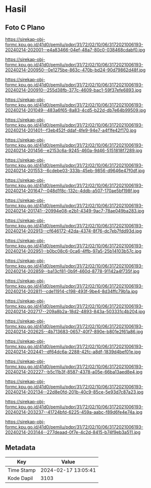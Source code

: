 # Hasil

## Foto C Plano

https://sirekap-obj-formc.kpu.go.id/41d0/pemilu/pdpr/31/72/02/10/06/3172021006193-20240214-202001--e4a83466-04ef-48a7-80c0-038468cdabf0.jpg

https://sirekap-obj-formc.kpu.go.id/41d0/pemilu/pdpr/31/72/02/10/06/3172021006193-20240214-200950--0e1275be-863c-470b-bd24-90d79862d48f.jpg

https://sirekap-obj-formc.kpu.go.id/41d0/pemilu/pdpr/31/72/02/10/06/3172021006193-20240214-200910--255d38fb-377c-4609-bac1-59f37efe6893.jpg

https://sirekap-obj-formc.kpu.go.id/41d0/pemilu/pdpr/31/72/02/10/06/3172021006193-20240214-201049--483a6f65-8a83-4cd5-b22d-db7e64b99509.jpg

https://sirekap-obj-formc.kpu.go.id/41d0/pemilu/pdpr/31/72/02/10/06/3172021006193-20240214-201401--f3eb452f-ddaf-4fe9-94e7-a4f1fe42f170.jpg

https://sirekap-obj-formc.kpu.go.id/41d0/pemilu/pdpr/31/72/02/10/06/3172021006193-20240214-201456--e2153c6a-9245-460a-9d46-5151818f7289.jpg

https://sirekap-obj-formc.kpu.go.id/41d0/pemilu/pdpr/31/72/02/10/06/3172021006193-20240214-201553--6cdebe03-333b-45eb-9856-d9646e47f0df.jpg

https://sirekap-obj-formc.kpu.go.id/41d0/pemilu/pdpr/31/72/02/10/06/3172021006193-20240214-201647--048d1f8c-132c-4ddb-a507-170ae5bf198f.jpg

https://sirekap-obj-formc.kpu.go.id/41d0/pemilu/pdpr/31/72/02/10/06/3172021006193-20240214-201741--20994e08-e2b1-4349-9ac7-78ae049ba283.jpg

https://sirekap-obj-formc.kpu.go.id/41d0/pemilu/pdpr/31/72/02/10/06/3172021006193-20240214-202913--cf646172-42da-4374-8f76-dc7eb7fdd93d.jpg

https://sirekap-obj-formc.kpu.go.id/41d0/pemilu/pdpr/31/72/02/10/06/3172021006193-20240214-202951--b0bc08c6-0ca6-4ffb-97a5-25b14103b57c.jpg

https://sirekap-obj-formc.kpu.go.id/41d0/pemilu/pdpr/31/72/02/10/06/3172021006193-20240214-202859--ba13cf81-0b9f-460d-8778-91142a4f735f.jpg

https://sirekap-obj-formc.kpu.go.id/41d0/pemilu/pdpr/31/72/02/10/06/3172021006193-20240214-202811--cde11914-c198-493f-9be4-8d34ffc79b1a.jpg

https://sirekap-obj-formc.kpu.go.id/41d0/pemilu/pdpr/31/72/02/10/06/3172021006193-20240214-202717--209a8b2a-18d2-4893-843a-503331c4b204.jpg

https://sirekap-obj-formc.kpu.go.id/41d0/pemilu/pdpr/31/72/02/10/06/3172021006193-20240214-202625--4b713683-0657-40f7-890e-b801e2f61a86.jpg

https://sirekap-obj-formc.kpu.go.id/41d0/pemilu/pdpr/31/72/02/10/06/3172021006193-20240214-202441--df64dc6a-2288-42fc-a8df-1839d4bef01e.jpg

https://sirekap-obj-formc.kpu.go.id/41d0/pemilu/pdpr/31/72/02/10/06/3172021006193-20240214-202227--b5c11b3f-8587-4378-a05e-66ba13aed8e4.jpg

https://sirekap-obj-formc.kpu.go.id/41d0/pemilu/pdpr/31/72/02/10/06/3172021006193-20240214-202134--22d8e0fd-201b-40c9-85ce-5e93d7c87a23.jpg

https://sirekap-obj-formc.kpu.go.id/41d0/pemilu/pdpr/31/72/02/10/06/3172021006193-20240214-203237--41724bfd-6225-459a-aabc-f89d6fe4e74a.jpg

https://sirekap-obj-formc.kpu.go.id/41d0/pemilu/pdpr/31/72/02/10/06/3172021006193-20240214-203144--277deaad-0f7e-4c2d-8415-b74f9eb3a511.jpg


## Metadata

| Key        | Value               |
| ---------- | ------------------- |
| Time Stamp | 2024-02-17 13:05:41 |
| Kode Dapil | 3103                |



